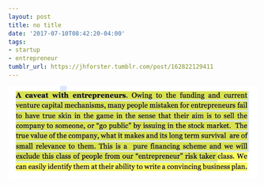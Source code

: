 ```yaml
---
layout: post
title: no title
date: '2017-07-10T08:42:20-04:00'
tags:
- startup
- entrepreneur
tumblr_url: https://jhforster.tumblr.com/post/162822129411
---
```

 ![](/tumblr_files/tumblr_osvkmkDk9t1uxadqoo1_1280.jpg)  
